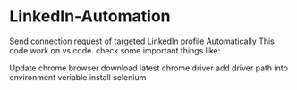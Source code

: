 # LinkedIn-Automation
Send connection request of targeted LinkedIn profile Automatically
This code work on vs code. check some important things like:

Update chrome browser
download latest chrome driver
add driver path into environment veriable
install selenium
